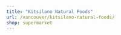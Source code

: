 ```yaml
---
title: "Kitsilano Natural Foods"
url: /vancouver/kitsilano-natural-foods/
shop: supermarket
---
```

